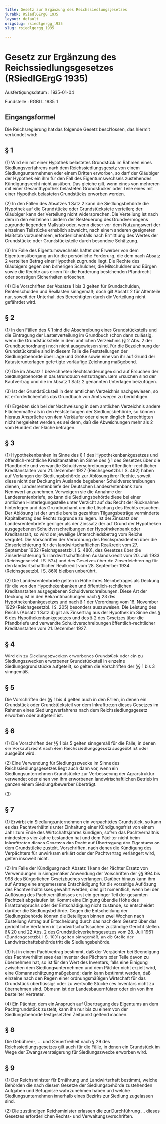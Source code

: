 ```yaml
---
Title: Gesetz zur Ergänzung des Reichssiedlungsgesetzes
jurabk: RSiedlGErgG 1935
layout: default
origslug: rsiedlgergg_1935
slug: rsiedlgergg_1935

---
```


# Gesetz zur Ergänzung des Reichssiedlungsgesetzes (RSiedlGErgG 1935)

Ausfertigungsdatum
:   1935-01-04

Fundstelle
:   RGBl I: 1935, 1



## Eingangsformel

Die Reichsregierung hat das folgende Gesetz beschlossen, das hiermit
verkündet wird:


## § 1

(1) Wird ein mit einer Hypothek belastetes Grundstück im Rahmen eines
Siedlungsverfahrens nach dem Reichssiedlungsgesetz von einem
Siedlungsunternehmen oder einem Dritten erworben, so darf der
Gläubiger der Hypothek ein ihm für den Fall des Eigentumswechsels
zustehendes Kündigungsrecht nicht ausüben. Das gleiche gilt, wenn
eines von mehreren mit einer Gesamthypothek belasteten Grundstücken
oder Teile eines mit einer Hypothek belasteten Grundstücks erworben
werden.

(2) In den Fällen des Absatzes 1 Satz 2 kann die Siedlungsbehörde die
Hypothek auf die Grundstücke oder Grundstücksteile verteilen; der
Gläubiger kann der Verteilung nicht widersprechen. Die Verteilung ist
nach dem in den einzelnen Ländern der Besteuerung des Grundvermögens
zugrunde liegenden Maßstab oder, wenn dieser von dem Nutzungswert der
einzelnen Teilstücke erheblich abweicht, nach einem anderen geeigneten
Maßstab vorzunehmen, erforderlichenfalls nach Ermittlung des Wertes
der Grundstücke oder Grundstücksteile durch besondere Schätzung.

(3) Im Falle des Eigentumswechsels haftet der Erwerber von dem
Eigentumsübergang an für die persönliche Forderung, die dem nach
Absatz 2 verteilten Betrag einer Hypothek zugrunde liegt. Die Rechte
des Gläubigers gegen den bisherigen Schuldner, die Mitschuldner und
Bürgen sowie die Rechte aus einem für die Forderung bestehenden
Pfandrecht oder sonstigen Sicherheiten erlöschen.

(4) Die Vorschriften der Absätze 1 bis 3 gelten für Grundschulden,
Rentenschulden und Reallasten sinngemäß; doch gilt Absatz 2 für
Altenteile nur, soweit der Unterhalt des Berechtigten durch die
Verteilung nicht gefährdet wird.


## § 2

(1) In den Fällen des § 1 sind die Abschreibung eines Grundstücksteils
und die Eintragung der Lastenverteilung im Grundbuch schon dann
zulässig, wenn die Grundstücksteile in dem amtlichen Verzeichnis (§ 2
Abs. 2 der Grundbuchordnung) noch nicht ausgewiesen sind. Für die
Bezeichnung der Grundstücksteile sind in diesem Falle die
Feststellungen der Siedlungsbehörde über Lage und Größe sowie eine von
ihr auf Grund der Katasterunterlagen gefertigte vorläufige Zeichnung
maßgebend.

(2) Die im Absatz 1 bezeichneten Rechtsänderungen sind auf Ersuchen
der Siedlungsbehörde in das Grundbuch einzutragen. Dem Ersuchen sind
der Kaufvertrag und die im Absatz 1 Satz 2 genannten Unterlagen
beizufügen.

(3) Ist der Grundstücksteil in dem amtlichen Verzeichnis nachgewiesen,
so ist erforderlichenfalls das Grundbuch von Amts wegen zu
berichtigen.

(4) Ergeben sich bei der Nachweisung in dem amtlichen Verzeichnis
andere Flächenmaße als in den Feststellungen der Siedlungsbehörde, so
können hieraus Ansprüche von dem Verkäufer oder einem dinglich
Berechtigten nicht hergeleitet werden, es sei denn, daß die
Abweichungen mehr als 2 vom Hundert der Fläche betragen.


## § 3

(1) Hypothekenbanken im Sinne des § 1 des Hypothekenbankgesetzes und
öffentlich-rechtliche Kreditanstalten im Sinne des § 1 des Gesetzes
über die Pfandbriefe und verwandte Schuldverschreibungen öffentlich-
rechtlicher Kreditanstalten vom 21. Dezember 1927 (Reichsgesetzbl. I
S. 492) haben auf Verlangen der Siedlungsbehörde zur Ablösung ihrer
Rechte, soweit diese nicht der Deckung im Auslande begebener
Schuldverschreibungen dienen, Landesrentenbriefe der Deutschen
Landesrentenbank zum Nennwert anzunehmen. Verweigern sie die Annahme
der Landesrentenbriefe, so kann die Siedlungsbehörde diese bei einer
amtlichen Hinterlegungsstelle unter Verzicht auf das Recht der
Rücknahme hinterlegen und das Grundbuchamt um die Löschung des Rechts
ersuchen. Der Ablösung ist der um die bereits gezahlten
Tilgungsbeträge verminderte Kapitalbetrag des Rechts zugrunde zu
legen. Ist der Zinssatz der Landesrentenbriefe geringer als der
Zinssatz der auf Grund der Hypotheken ausgegebenen
Schuldverschreibungen der Hypothekenbank oder Kreditanstalt, so wird
der jeweilige Unterschiedsbetrag vom
Reiche              vergütet. Die Vorschriften der Verordnung des
Reichspräsidenten über die Zinserleichterung für den
landwirtschaftlichen Realkredit vom 27. September 1932
(Reichsgesetzbl. I S. 480), des Gesetzes über die Zinserleichterung
für landwirtschaftlichen Auslandskredit vom 20. Juli 1933
(Reichsgesetzbl. I S. 524) und des Gesetzes über die Zinserleichterung
für den landwirtschaftlichen Realkredit vom 28. September 1934
(Reichsgesetzbl. I S. 860) bleiben unberührt.

(2) Die Landesrentenbriefe gelten in Höhe ihres Nennbetrages als
Deckung für die von den Hypothekenbanken und öffentlich-rechtlichen
Kreditanstalten ausgegebenen Schuldverschreibungen. Diese Art der
Deckung ist in den Bekanntmachungen nach § 23 des
Hypothekenbankgesetzes und nach § 1 der Verordnung vom 16. November
1929 (Reichsgesetzbl. I S. 205) besonders auszuweisen. Die Leistung
des
Reichs              (Absatz 1 Satz 4) gilt als Zinsertrag aus der
Hypothek im Sinne des § 6 des Hypothekenbankgesetzes und des § 2 des
Gesetzes über die Pfandbriefe und verwandte Schuldverschreibungen
öffentlich-rechtlicher Kreditanstalten vom 21. Dezember 1927.


## § 4

Wird ein zu Siedlungszwecken erworbenes Grundstück oder ein zu
Siedlungszwecken erworbener Grundstücksteil in einzelne
Siedlungsgrundstücke aufgeteilt, so gelten die Vorschriften der §§ 1
bis 3 sinngemäß.


## § 5

Die Vorschriften der §§ 1 bis 4 gelten auch in den Fällen, in denen
ein Grundstück oder Grundstücksteil vor dem Inkrafttreten dieses
Gesetzes im Rahmen eines Siedlungsverfahrens nach dem
Reichssiedlungsgesetz erworben oder aufgeteilt ist.


## § 6

(1) Die Vorschriften der §§ 1 bis 5 gelten sinngemäß für die Fälle, in
denen ein Vorkaufsrecht nach dem Reichssiedlungsgesetz ausgeübt ist
oder ausgeübt wird.

(2) Eine Verwendung für Siedlungszwecke im Sinne des
Reichssiedlungsgesetzes liegt auch dann vor, wenn ein
Siedlungsunternehmen Grundstücke zur Verbesserung der Agrarstruktur
verwendet oder einen von ihm erworbenen landwirtschaftlichen Betrieb
im ganzen einem Siedlungsbewerber überträgt.

(3)


## § 7

(1) Erwirbt ein Siedlungsunternehmen ein verpachtetes Grundstück, so
kann es das Pachtverhältnis unter Einhaltung einer Kündigungsfrist von
einem Jahr zum Ende des Wirtschaftsjahres kündigen, sofern das
Pachtverhältnis mindestens vier Jahre bestanden hat und dem Pächter
nicht beim Inkrafttreten dieses Gesetzes das Recht auf Übertragung des
Eigentums an dem Grundstücke zusteht. Vorschriften, nach denen die
Kündigung des Verpächters für unwirksam erklärt oder der Pachtvertrag
verlängert wird, gelten insoweit nicht.

(2) Im Falle der Kündigung nach Absatz 1 kann der Pächter Ersatz von
Verwendungen in sinngemäßer Anwendung der Vorschriften der §§ 994 bis
998 des Bürgerlichen Gesetzbuches verlangen. Darüber hinaus kann ihm
auf Antrag eine angemessene Entschädigung für die vorzeitige Auflösung
des Pachtverhältnisses gewährt werden; dies gilt namentlich, wenn bei
der Auflösung des Pachtverhältnisses erst ein geringer Teil der
gesamten Pachtzeit abgelaufen ist. Kommt eine Einigung über die Höhe
des Ersatzanspruchs oder der Entschädigung nicht zustande, so
entscheidet darüber die Siedlungsbehörde. Gegen die Entscheidung der
Siedlungsbehörde können die Beteiligten binnen zwei Wochen nach
Zustellung Antrag auf Entscheidung durch das nach dem Gesetz über das
gerichtliche Verfahren in Landwirtschaftssachen zuständige Gericht
stellen. §§ 20 und 22 Abs. 2 des Grundstückverkehrsgesetzes vom 28.
Juli 1961 (Bundesgesetzbl. I S. 1091) gelten sinngemäß; an die Stelle
der Landwirtschaftsbehörde tritt die Siedlungsbehörde.

(3) Ist in einem Pachtvertrag bestimmt, daß der Verpächter bei
Beendigung des Pachtverhältnisses das Inventar des Pächters oder Teile
davon zu übernehmen hat, so ist für den Wert des Inventars, falls eine
Einigung zwischen dem Siedlungsunternehmen und dem Pächter nicht
erzielt wird, eine Obmannschätzung maßgebend; darin kann bestimmt
werden, daß einzelne nach den Regeln einer ordnungsmäßigen Wirtschaft
für das Grundstück überflüssige oder zu wertvolle Stücke des Inventars
nicht zu übernehmen sind. Obmann ist der
Landesbauernführer              oder ein von ihm bestellter Vertreter.

(4) Ein Pächter, dem ein Anspruch auf Übertragung des Eigentums an dem
Pachtgrundstück zusteht, kann ihn nur bis zu einem von der
Siedlungsbehörde festgesetzten Zeitpunkt geltend machen.


## § 8

Die Gebühren-, ... und Steuerfreiheit nach § 29 des
Reichssiedlungsgesetzes gilt auch für die Fälle, in denen ein
Grundstück im Wege der Zwangsversteigerung für Siedlungszwecke
erworben wird.


## § 9

(1) Der
Reichsminister für Ernährung und Landwirtschaft              bestimmt,
welche Behörden die nach diesem Gesetze der Siedlungsbehörde
zustehenden Aufgaben und Befugnisse wahrzunehmen haben und welche
Siedlungsunternehmen innerhalb eines Bezirks zur Siedlung zugelassen
sind.

(2) Die zuständigen
Reichsminister              erlassen die zur Durchführung ... dieses
Gesetzes erforderlichen Rechts- und Verwaltungsvorschriften.

